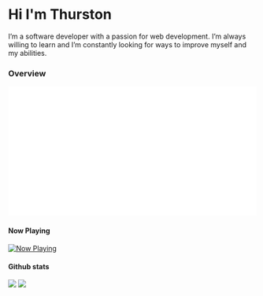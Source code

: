 # Hi I'm Thurston
I’m a software developer with a passion for web development. I’m always willing to learn and I’m constantly looking for ways to improve myself and my abilities.

### Overview

![Metrics](https://github.com/zwelc/zwelc/blob/master/github-metrics.svg)

#### Now Playing
[![Now Playing](https://now-playing-profile-nnle1ai1p-zwelc.vercel.app/now-playing)](https://spotify.com)

#### Github stats
<p align = "left">
  <img src = "https://github-readme-stats.vercel.app/api?username=zwelc&theme=react&show_icons=true" width = 400>
  <img src = "https://github-readme-streak-stats.herokuapp.com?user=zwelc&theme=react&hide_border=true" width = 400>
</p>
